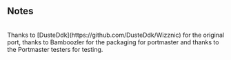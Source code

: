 ## Notes
<br/>
Thanks to [DusteDdk](https://github.com/DusteDdk/Wizznic) for the original port, thanks to Bamboozler for the packaging for portmaster and thanks to the Portmaster testers for testing.
<br/>
